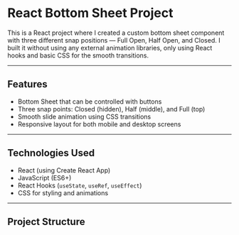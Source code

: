# React Bottom Sheet Project

This is a React project where I created a custom bottom sheet component with three different snap positions — Full Open, Half Open, and Closed. I built it without using any external animation libraries, only using React hooks and basic CSS for the smooth transitions.

---

## Features

- Bottom Sheet that can be controlled with buttons
- Three snap points: Closed (hidden), Half (middle), and Full (top)
- Smooth slide animation using CSS transitions
- Responsive layout for both mobile and desktop screens

---

## Technologies Used

- React (using Create React App)
- JavaScript (ES6+)
- React Hooks (`useState`, `useRef`, `useEffect`)
- CSS for styling and animations

---

## Project Structure

